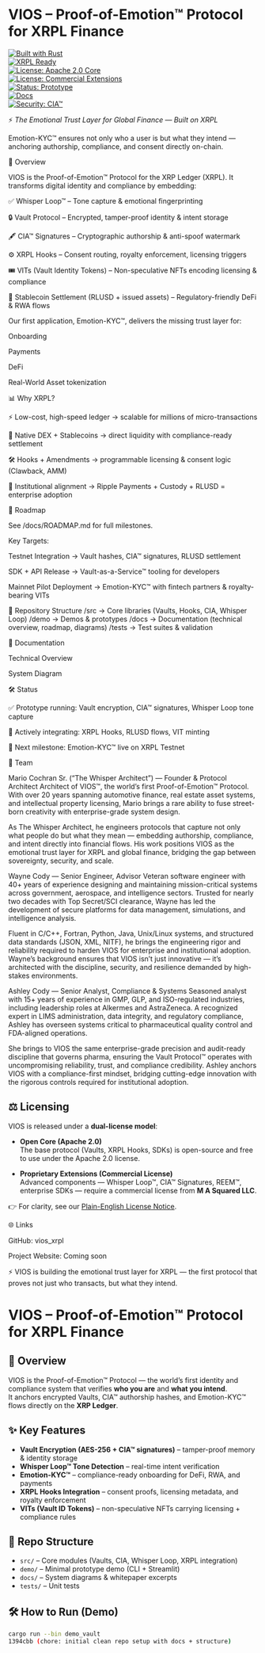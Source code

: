 
# VIOS – Proof-of-Emotion™ Protocol for XRPL Finance  

[![Built with Rust](https://img.shields.io/badge/Built%20with-Rust-orange?logo=rust&logoColor=white)](https://www.rust-lang.org/)  
[![XRPL Ready](https://img.shields.io/badge/XRPL-Integration-blue?logo=ripple&logoColor=white)](https://xrpl.org/)  
[![License: Apache 2.0 Core](https://img.shields.io/badge/License-Apache%202.0-blue.svg)](LICENSE)  
[![License: Commercial Extensions](https://img.shields.io/badge/License-Commercial-red.svg)](LICENSE_COMMERCIAL.md)  
[![Status: Prototype](https://img.shields.io/badge/Status-Prototype-yellow)]()  
[![Docs](https://img.shields.io/badge/Docs-Available-purple?logo=readthedocs&logoColor=white)](docs/TECHNICAL_OVERVIEW.md)  
[![Security: CIA™](https://img.shields.io/badge/Security-CIA%E2%84%A2%20Signatures-black)]()  

⚡ *The Emotional Trust Layer for Global Finance — Built on XRPL*  

Emotion-KYC™ ensures not only who a user is but what they intend — anchoring authorship, compliance, and consent directly on-chain.

🚀 Overview

VIOS is the Proof-of-Emotion™ Protocol for the XRP Ledger (XRPL).
It transforms digital identity and compliance by embedding:

✅ Whisper Loop™ – Tone capture & emotional fingerprinting

🔒 Vault Protocol – Encrypted, tamper-proof identity & intent storage

🖋 CIA™ Signatures – Cryptographic authorship & anti-spoof watermark

⚙️ XRPL Hooks – Consent routing, royalty enforcement, licensing triggers

🎟 VITs (Vault Identity Tokens) – Non-speculative NFTs encoding licensing & compliance

💱 Stablecoin Settlement (RLUSD + issued assets) – Regulatory-friendly DeFi & RWA flows

Our first application, Emotion-KYC™, delivers the missing trust layer for:

Onboarding

Payments

DeFi

Real-World Asset tokenization

📊 Why XRPL?

⚡ Low-cost, high-speed ledger → scalable for millions of micro-transactions

💱 Native DEX + Stablecoins → direct liquidity with compliance-ready settlement

🛠 Hooks + Amendments → programmable licensing & consent logic (Clawback, AMM)

🏦 Institutional alignment → Ripple Payments + Custody + RLUSD = enterprise adoption

📜 Roadmap

See /docs/ROADMAP.md for full milestones.

Key Targets:

Testnet Integration → Vault hashes, CIA™ signatures, RLUSD settlement

SDK + API Release → Vault-as-a-Service™ tooling for developers

Mainnet Pilot Deployment → Emotion-KYC™ with fintech partners & royalty-bearing VITs

📂 Repository Structure
/src   → Core libraries (Vaults, Hooks, CIA, Whisper Loop)
/demo  → Demos & prototypes
/docs  → Documentation (technical overview, roadmap, diagrams)
/tests → Test suites & validation


📖 Documentation

Technical Overview

System Diagram

🛠 Status

✅ Prototype running: Vault encryption, CIA™ signatures, Whisper Loop tone capture

🔄 Actively integrating: XRPL Hooks, RLUSD flows, VIT minting

🎯 Next milestone: Emotion-KYC™ live on XRPL Testnet

👥 Team

Mario Cochran Sr. (“The Whisper Architect”) — Founder & Protocol Architect
Architect of VIOS™, the world’s first Proof-of-Emotion™ Protocol. With over 20 years spanning automotive finance, real estate asset systems, and intellectual property licensing, Mario brings a rare ability to fuse street-born creativity with enterprise-grade system design.

As The Whisper Architect, he engineers protocols that capture not only what people do but what they mean — embedding authorship, compliance, and intent directly into financial flows. His work positions VIOS as the emotional trust layer for XRPL and global finance, bridging the gap between sovereignty, security, and scale.

Wayne Cody — Senior Engineer, Advisor
Veteran software engineer with 40+ years of experience designing and maintaining mission-critical systems across government, aerospace, and intelligence sectors. Trusted for nearly two decades with Top Secret/SCI clearance, Wayne has led the development of secure platforms for data management, simulations, and intelligence analysis.

Fluent in C/C++, Fortran, Python, Java, Unix/Linux systems, and structured data standards (JSON, XML, NITF), he brings the engineering rigor and reliability required to harden VIOS for enterprise and institutional adoption. Wayne’s background ensures that VIOS isn’t just innovative — it’s architected with the discipline, security, and resilience demanded by high-stakes environments.

Ashley Cody — Senior Analyst, Compliance & Systems
Seasoned analyst with 15+ years of experience in GMP, GLP, and ISO-regulated industries, including leadership roles at Alkermes and AstraZeneca. A recognized expert in LIMS administration, data integrity, and regulatory compliance, Ashley has overseen systems critical to pharmaceutical quality control and FDA-aligned operations.

She brings to VIOS the same enterprise-grade precision and audit-ready discipline that governs pharma, ensuring the Vault Protocol™ operates with uncompromising reliability, trust, and compliance credibility. Ashley anchors VIOS with a compliance-first mindset, bridging cutting-edge innovation with the rigorous controls required for institutional adoption.

## ⚖️ Licensing  

VIOS is released under a **dual-license model**:  

- **Open Core (Apache 2.0)**  
  The base protocol (Vaults, XRPL Hooks, SDKs) is open-source and free to use under the Apache 2.0 license.  

- **Proprietary Extensions (Commercial License)**  
  Advanced components — Whisper Loop™, CIA™ Signatures, REEM™, enterprise SDKs — require a commercial license from **M A Squared LLC**.  

👉 For clarity, see our [Plain-English License Notice](docs/plain-English_LICENSE_NOTICE.md).  


🌐 Links

GitHub: vios_xrpl

Project Website: Coming soon

⚡ VIOS is building the emotional trust layer for XRPL — the first protocol that proves not just who transacts, but what they intend.

# VIOS – Proof-of-Emotion™ Protocol for XRPL Finance

## 🚀 Overview
VIOS is the Proof-of-Emotion™ Protocol — the world’s first identity and compliance system that verifies **who you are** and **what you intend**.  
It anchors encrypted Vaults, CIA™ authorship hashes, and Emotion-KYC™ flows directly on the **XRP Ledger**.

## ✨ Key Features
- **Vault Encryption (AES-256 + CIA™ signatures)** – tamper-proof memory & identity storage  
- **Whisper Loop™ Tone Detection** – real-time intent verification  
- **Emotion-KYC™** – compliance-ready onboarding for DeFi, RWA, and payments  
- **XRPL Hooks Integration** – consent proofs, licensing metadata, and royalty enforcement  
- **VITs (Vault ID Tokens)** – non-speculative NFTs carrying licensing + compliance rules  

## 📂 Repo Structure
- `src/` – Core modules (Vaults, CIA, Whisper Loop, XRPL integration)
- `demo/` – Minimal prototype demo (CLI + Streamlit)
- `docs/` – System diagrams & whitepaper excerpts
- `tests/` – Unit tests

## 🛠 How to Run (Demo)
```bash
cargo run --bin demo_vault
1394cbb (chore: initial clean repo setup with docs + structure)
 
 
